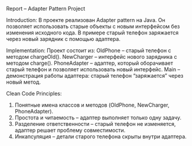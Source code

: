 Report – Adapter Pattern Project

Introduction:
В проекте реализован Adapter pattern на Java. Он позволяет использовать старые объекты с новым интерфейсом без изменения исходного кода. В примере старый телефон заряжается через новый зарядник с помощью адаптера.

Implementation:
Проект состоит из:
OldPhone – старый телефон с методом chargeOld().
NewCharger – интерфейс нового зарядника с методом charge().
PhoneAdapter – адаптер, который оборачивает старый телефон и позволяет использовать новый интерфейс.
Main – демонстрация работы адаптера: старый телефон “заряжается” через новый метод.

Clean Code Principles:
1.	Понятные имена классов и методов (OldPhone, NewCharger, PhoneAdapter).
2.	Простота и читаемость – адаптер выполняет только одну задачу.
3.	Разделение ответственности – старый телефон не изменяется, адаптер решает проблему совместимости.
4.	Инкапсуляция – детали старого телефона скрыты внутри адаптера.

